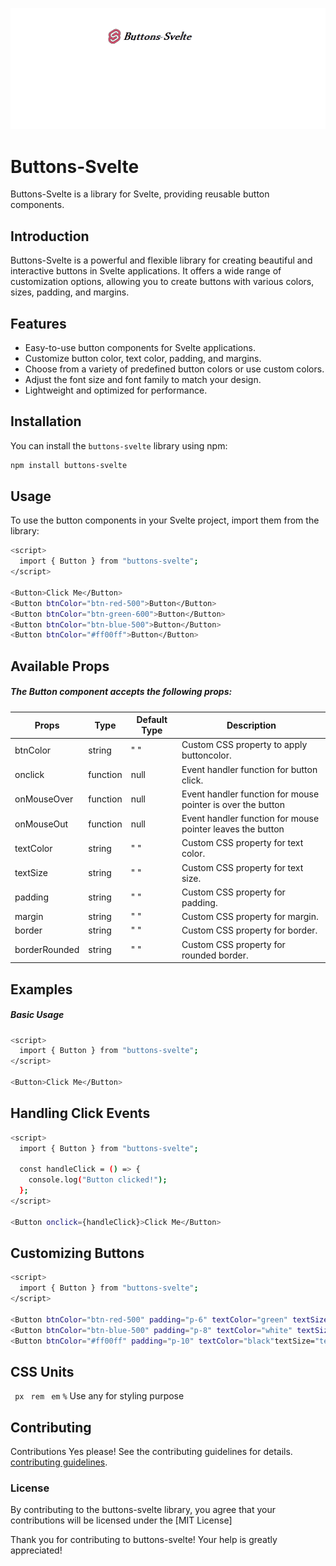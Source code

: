 ![Buttons-Svelte](/static/buttons-svelte.png)

<!-- ![Buttons-Svelte](./static/button-svelte01-48.svg) -->


# Buttons-Svelte

Buttons-Svelte is a library for Svelte, providing reusable button components.

## Introduction

Buttons-Svelte is a powerful and flexible library for creating beautiful and interactive buttons in Svelte applications. It offers a wide range of customization options, allowing you to create buttons with various colors, sizes, padding, and margins.

## Features

- Easy-to-use button components for Svelte applications.
- Customize button color, text color, padding, and margins.
- Choose from a variety of predefined button colors or use custom colors.
- Adjust the font size and font family to match your design.
- Lightweight and optimized for performance.

## Installation

You can install the `buttons-svelte` library using npm:

```bash
npm install buttons-svelte
```


## Usage
To use the button components in your Svelte project, import them from the library:


```bash
<script>
  import { Button } from "buttons-svelte";
</script>

<Button>Click Me</Button>
<Button btnColor="btn-red-500">Button</Button>
<Button btnColor="btn-green-600">Button</Button>
<Button btnColor="btn-blue-500">Button</Button>
<Button btnColor="#ff00ff">Button</Button>
```

## Available Props
##### The Button component accepts the following props:


| Props    | Type    |  Default Type | Description |
| -------- | ------- | ------------- | ----------- |
| btnColor |  string |       " "     | Custom CSS property to apply buttoncolor. |
| onclick  | function|      null     | Event handler function for button click. |
| onMouseOver| function|      null     | Event handler function for mouse pointer is over the button |
| onMouseOut| function|      null     | Event handler function for mouse pointer leaves the button |
| textColor| string  |       " "     | Custom CSS property for text color. |
|  textSize | string |       " "     | Custom CSS property for text size. |
| padding   | string |       " "     | Custom CSS property for padding. |         
| margin   |  string |       " "     | Custom CSS property for margin. |
| border   |  string |        " "    | Custom CSS property for border. |
| borderRounded| string |     " "    | Custom CSS property for rounded border.|
	
## Examples
##### Basic Usage 
  
```bash
<script>
  import { Button } from "buttons-svelte";
</script>

<Button>Click Me</Button>
```	

## Handling Click Events
```bash
<script>
  import { Button } from "buttons-svelte";

  const handleClick = () => {
    console.log("Button clicked!");
  };
</script>

<Button onclick={handleClick}>Click Me</Button>
```

## Customizing Buttons
```bash
<script>
  import { Button } from "buttons-svelte";
</script>

<Button btnColor="btn-red-500" padding="p-6" textColor="green" textSize="text-2">Click Me</Button>
<Button btnColor="btn-blue-500" padding="p-8" textColor="white" textSize="text-4">Submit</Button>
<Button btnColor="#ff00ff" padding="p-10" textColor="black"textSize="text-6">Cancel</Button>

```

## CSS Units

`  px ` `  rem ` `  em ` ` % ` 
Use any for styling purpose

## Contributing

Contributions
Yes please! See the contributing guidelines for details.
[contributing guidelines](https://github.com/shivamnewase/Buttons-Svelte).



### License

By contributing to the buttons-svelte library, you agree that your contributions will be licensed under the [MIT License]

Thank you for contributing to buttons-svelte! Your help is greatly appreciated!

